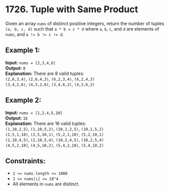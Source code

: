 # 1726. Tuple with Same Product

Given an array `nums` of distinct positive integers, return the number of tuples `(a, b, c, d)` such that `a * b = c * d` where `a`, `b`, `c`, and `d` are elements of `nums`, and `a != b != c != d`.

## Example 1:

**Input:** `nums = [2,3,4,6]`  
**Output:** `8`  
**Explanation:** There are 8 valid tuples:  
`(2,6,3,4)`, `(2,6,4,3)`, `(6,2,3,4)`, `(6,2,4,3)`  
`(3,4,2,6)`, `(4,3,2,6)`, `(3,4,6,2)`, `(4,3,6,2)`

## Example 2:

**Input:** `nums = [1,2,4,5,10]`  
**Output:** `16`  
**Explanation:** There are 16 valid tuples:  
`(1,10,2,5)`, `(1,10,5,2)`, `(10,1,2,5)`, `(10,1,5,2)`  
`(2,5,1,10)`, `(2,5,10,1)`, `(5,2,1,10)`, `(5,2,10,1)`  
`(2,10,4,5)`, `(2,10,5,4)`, `(10,2,4,5)`, `(10,2,5,4)`  
`(4,5,2,10)`, `(4,5,10,2)`, `(5,4,2,10)`, `(5,4,10,2)`

## Constraints:

- `1 <= nums.length <= 1000`
- `1 <= nums[i] <= 10^4`
- All elements in `nums` are distinct.
